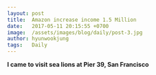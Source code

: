 ```yaml
---
layout: post
title:  Amazon increase income 1.5 Million
date:   2017-05-11 20:15:55 +0700
image:  /assets/images/blog/daily/post-3.jpg
author: hyunwookjung
tags:   Daily
---
```

**I came to visit sea lions at Pier 39, San Francisco**
